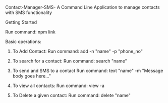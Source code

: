 Contact-Manager-SMS-
A Command Line Application to manage contacts with SMS functionality

Getting Started

Run command: 
	npm link

Basic operations:

1. To Add Contact:
  Run command: add -n "name" -p "phone_no"
  
2. To search for a contact:
  Run command: search "name"

3. To send and SMS to a contact
  Run command: text "name" -m "Message body goes here..."
  
4. To view all contacts:
  Run command: view -a

5. To Delete a given contact:
  Run command: delete "name"
